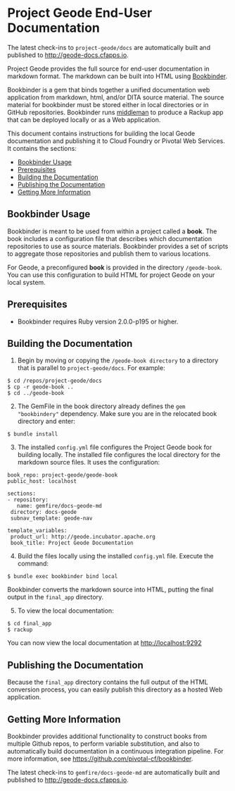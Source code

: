 # Project Geode End-User Documentation

The latest check-ins to `project-geode/docs` are automatically built and published to <http://geode-docs.cfapps.io>.

Project Geode provides the full source for end-user documentation in markdown format. The markdown can be built into HTML using [Bookbinder](https://github.com/pivotal-cf/bookbinder).

Bookbinder is a gem that binds together a unified documentation web application from markdown, html, and/or DITA source material. The source material for bookbinder must be stored either in local directories or in GitHub repositories. Bookbinder runs [middleman](http://middlemanapp.com/) to produce a Rackup app that can be deployed locally or as a Web application.

This document contains instructions for building the local Geode documentation and publishing it to Cloud Foundry or Pivotal Web Services. It contains the sections:

- [Bookbinder Usage](#usage)
- [Prerequisites](#prereq)
- [Building the Documentation](#building)
- [Publishing the Documentation](#publishing)
- [Getting More Information](#moreinfo)

[]()

## Bookbinder Usage

Bookbinder is meant to be used from within a project called a **book**. The book includes a configuration file that describes which documentation repositories to use as source materials. Bookbinder provides a set of scripts to aggregate those repositories and publish them to various locations.

For Geode, a preconfigured **book** is provided in the directory `/geode-book`. You can use this configuration to build HTML for project Geode on your local system.

[]()

## Prerequisites

- Bookbinder requires Ruby version 2.0.0-p195 or higher.

## Building the Documentation

1. Begin by moving or copying the `/geode-book directory` to a directory that is parallel to `project-geode/docs`. For example:

  ```
  $ cd /repos/project-geode/docs
  $ cp -r geode-book ..
  $ cd ../geode-book
  ```

2. The GemFile in the book directory already defines the `gem "bookbindery"` dependency. Make sure you are in the relocated book directory and enter:

  ```
  $ bundle install
  ```

3. The installed `config.yml` file configures the Project Geode book for building locally. The installed file configures the local directory for the markdown source files. It uses the configuration:

  ```
  book_repo: project-geode/geode-book
  public_host: localhost

  sections:
  - repository:
     name: gemfire/docs-geode-md
   directory: docs-geode
   subnav_template: geode-nav

  template_variables:
   product_url: http://geode.incubator.apache.org
   book_title: Project Geode Documentation
  ```

4. Build the files locally using the installed `config.yml` file. Execute the command:

  ```
  $ bundle exec bookbinder bind local
  ```

  Bookbinder converts the markdown source into HTML, putting the final output in the `final_app` directory.

5. To view the local documentation:

  ```
  $ cd final_app
  $ rackup
  ```

  You can now view the local documentation at <http://localhost:9292>

[]()

## Publishing the Documentation

Because the `final_app` directory contains the full output of the HTML conversion process, you can easily publish this directory as a hosted Web application.

[]()

## Getting More Information

Bookbinder provides additional functionality to construct books from multiple Github repos, to perform variable substitution, and also to automatically build documentation in a continuous integration pipeline. For more information, see <https://github.com/pivotal-cf/bookbinder>.

The latest check-ins to `gemfire/docs-geode-md` are automatically built and published to <http://geode-docs.cfapps.io>.
